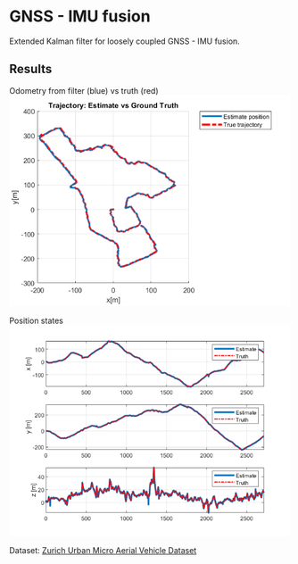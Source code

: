 # GNSS - IMU fusion

Extended Kalman filter for loosely coupled GNSS - IMU fusion.

## Results
Odometry from filter (blue) vs truth (red)
![trajectory](/figures/EKF_trajectory.png)

Position states
![States](/figures/EKF_pos_states.png) 

Dataset: [Zurich Urban Micro Aerial Vehicle Dataset](https://rpg.ifi.uzh.ch/zurichmavdataset.html)
